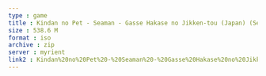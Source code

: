 ```yaml
---
type : game
title : Kindan no Pet - Seaman - Gasse Hakase no Jikken-tou (Japan) (Sea-Mic Controller Doukonban)
size : 538.6 M
format : iso
archive : zip
server : myrient
link2 : Kindan%20no%20Pet%20-%20Seaman%20-%20Gasse%20Hakase%20no%20Jikken-tou%20%28Japan%29%20%28Sea-Mic%20Controller%20Doukonban%29
---
```

